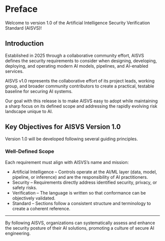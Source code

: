 # Preface

Welcome to version 1.0 of the Artificial Intelligence Security Verification Standard (AISVS)!

## Introduction

Established in 2025 through a collaborative community effort, AISVS defines the security requirements to consider when designing, developing, deploying, and operating modern AI models, pipelines, and AI-enabled services.

AISVS v1.0 represents the collaborative effort of its project leads, working group, and broader community contributors to create a practical, testable baseline for securing AI systems.

Our goal with this release is to make AISVS easy to adopt while maintaining a sharp focus on its defined scope and addressing the rapidly evolving risk landscape unique to AI.

## Key Objectives for AISVS Version 1.0

Version 1.0 will be developed following several guiding principles.

### Well-Defined Scope

Each requirement must align with AISVS’s name and mission:

* Artificial Intelligence – Controls operate at the AI/ML layer (data, model, pipeline, or inference) and are the responsibility of AI practitioners.
* Security – Requirements directly address identified security, privacy, or safety risks.
* Verification – The language is written so that conformance can be objectively validated.
* Standard – Sections follow a consistent structure and terminology to create a coherent reference.
  ​
---

By following AISVS, organizations can systematically assess and enhance the security posture of their AI solutions, promoting a culture of secure AI engineering.

